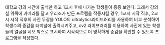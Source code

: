 대학교 강의 시간에 출석만 하고 1교시 후에 나가는 학생들이 종종 보인다. 그래서 강의실 위쪽에 카메라를 달고 우리조가 만든 프로램을 작동시킬 경우,
1교시 시작 직후, 2교시 시작 직후의 사진 두장을 YOLO의 ultralytics라이브러리를 사용하여 비교 분석하여 학생수의 증감을 터미널에 출력시켜주고,
cv2 라이브러리를 이용하여 사진에 있는 학생들의 얼굴을 네모 박스로 표시하여 시각적으로 더 명확하게 증감을 확인할 수 있도록 프로그램을 작성했다.
